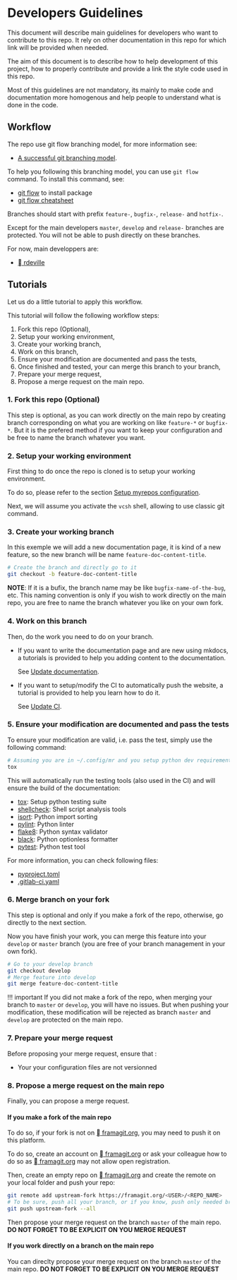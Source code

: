 # Developers Guidelines

This document will describe main guidelines for developers who want to
contribute to this repo. It rely on other documentation in this repo for which
link will be provided when needed.

The aim of this document is to describe how to help development of this project,
how to properly contribute and provide a link the style code used in this repo.

Most of this guidelines are not mandatory, its mainly to make code and
documentation more homogenous and help people to understand what is done in the
code.

## Workflow

The repo use git flow branching model, for more information see:

  * [A successful git branching model][git_branching_model].

To help you following this branching model, you can use `git flow` command. To
install this command, see:

  * [git flow][git_flow] to install package
  * [git flow cheatsheet][git_flow_cheatsheet]

Branches should start with prefix `feature-`, `bugfix-`, `release-` and
`hotfix-`.

Except for the main developers `master`, `develop` and `release-` branches are
protected. You will not be able to push directly on these branches.

For now, main developpers are:

  * [ rdeville](https://framagit.org/rdeville)

## Tutorials

Let us do a little tutorial to apply this workflow.

This tutorial will follow the following workflow steps:

  1. Fork this repo (Optional),
  2. Setup your working environment,
  3. Create your working branch,
  4. Work on this branch,
  5. Ensure your modification are documented and pass the tests,
  6. Once finished and tested, your can merge this branch to your branch,
  7. Prepare your merge request,
  8. Propose a merge request on the main repo.

### 1. Fork this repo (Optional)

This step is optional, as you can work directly on the main repo by creating
branch corresponding on what you are working on like `feature-*` or `bugfix-*`.
But it is the prefered method if you want to keep your configuration and be free
to name the branch whatever you want.

### 2. Setup your working environment

First thing to do once the repo is cloned is to setup your working environment.

To do so, please refer to the section [Setup myrepos
configuration][setup_myrepos].

Next, we will assume you activate the `vcsh` shell, allowing to use classic git
command.

### 3. Create your working branch

In this exemple we will add a new documentation page, it is kind of a new
feature, so the new branch will be name `feature-doc-content-title`.

```bash
# Create the branch and directly go to it
git checkout -b feature-doc-content-title
```

**NOTE**: If it is a bufix, the branch name may be like
`bugfix-name-of-the-bug`, etc. This naming convention is only if you wish to
work directly on the main repo, you are free to name the branch whatever you
like on your own fork.

### 4. Work on this branch

Then, do the work you need to do on your branch.

  * If you want to write the documentation page and are new using mkdocs, a
    tutorials is provided to help you adding content to the documentation.

    See [Update documentation][update_documentation].

  * If you want to setup/modify the CI to automatically push the website, a
    tutorial is provided to help you learn how to do it.

    See [Update CI][update_ci].

### 5. Ensure your modification are documented and pass the tests

To ensure your modification are valid, i.e. pass the test, simply use the
following command:

```bash
# Assuming you are in ~/.config/mr and you setup python dev requirements
tox
```

This will automatically run the testing tools (also used in the CI) and will
ensure the build of the documentation:

* [tox][tox]: Setup python testing suite
* [shellcheck][shellcheck]: Shell script analysis tools
* [isort][isort]: Python import sorting
* [pylint][pylint]: Python linter
* [flake8][flake8]: Python syntax validator
* [black][black]: Python optionless formatter
* [pytest][pytest]: Python test tool

For more information, you can check following files:

* [pyproject.toml][pyproject]
* [.gitlab-ci.yaml][gitlab_ci]

### 6. Merge branch on your fork

This step is optional and only if you make a fork of the repo, otherwise, go
directly to the next section.

Now you have finish your work, you can merge this feature into your `develop` or
`master` branch (you are free of your branch management in your own fork).

```bash
# Go to your develop branch
git checkout develop
# Merge feature into develop
git merge feature-doc-content-title
```

!!! important
    If you did not make a fork of the repo, when merging your branch to `master`
    or `develop`, you will have no issues. But when pushing your modification,
    these modification will be rejected as branch `master` and `develop` are
    protected on the main repo.

### 7. Prepare your merge request

Before proposing your merge request, ensure that :

  - Your your configuration files are not versionned

### 8. Propose a merge request on the main repo

Finally, you can propose a merge request.

#### If you make a fork of the main repo

To do so, if your fork is not on [ framagit.org][gitlab], you may need to
push it on this platform.

To do so, create an account on [ framagit.org][gitlab] or ask your
colleague how to do so as [ framagit.org][gitlab] may not allow open
registration.

Then, create an empty repo on [ framagit.org][gitlab] and create the
remote on your local folder and push your repo:

```bash
git remote add upstream-fork https://framagit.org/<USER>/<REPO_NAME>
# To be sure, push all your branch, or if you know, push only needed branches
git push upstream-fork --all
```

Then propose your merge request on the branch `master` of the main repo. **DO
NOT FORGET TO BE EXPLICIT ON YOU MERGE REQUEST**

#### If you work directly on a branch on the main repo

You can direclty propose your merge request on the branch `master` of the main
repo. **DO NOT FORGET TO BE EXPLICIT ON YOU MERGE REQUEST**

[tox]: https://tox.readthedocs.io/en/latest/
[pylint]: https://pylint.org/
[isort]: https://timothycrosley.github.io/isort/
[black]: https://pypi.org/project/black/
[flake8]: https://pypi.org/project/flake8/
[pytest]: https://pypi.org/project/pytest/
[mkdocs]: https://pypi.org/project/mkdocs/
[shellcheck]: https://github.com/koalaman/shellcheck

[pyproject]: https://framagit.org/rdeville.private/my_dotfiles/myrepo/.config/mr/pyproject.toml
[gitlab_ci]: https://framagit.org/rdeville.private/my_dotfiles/myrepo/.config/mr/.gitlab_ci.yaml

[gitlab]: https://framagit.org
[git_branching_model]: https://nvie.com/posts/a-successful-git-branching-model/
[git_flow]: https://github.com/nvie/gitflow/wiki/Installation
[git_flow_cheatsheet]: https://danielkummer.github.io/git-flow-cheatsheet/

[setup_myrepos]: ../usage/setup_myrepos_configuration.md
[update_documentation]: tutorials/update_documentation.md
[update_ci]: tutorials/update_ci.md
